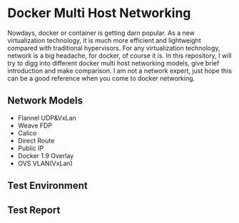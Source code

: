 # Docker Multi Host Networking
Nowdays, docker or container is getting darn popular. As a new virtualization technology, it is much more efficient 
and lightweight compared with traditional hypervisors. For any virtualization technology, network is a big headache, 
for docker, of course it is. In this repository, I will try to digg into different docker multi host networking models, 
give brief introduction and make comparison. I am not a network expert, just hope this can be a good reference when 
you come to docker networking.

## Network Models
- Flannel UDP&VxLan
- Weave FDP
- Calico
- Direct Route
- Public IP
- Docker 1.9 Overlay
- OVS VLAN(VxLan)

## Test Environment

## Test Report
